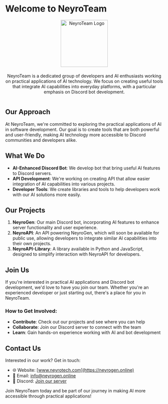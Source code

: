 # Welcome to NeyroTeam

<div style="display: flex; flex-direction: column; align-items: center; text-align: center;">
  <img src="https://neyrogen.online/assets/logo.png" alt="NeyroTeam Logo" width="150">
  <p style="max-width: 600px; margin-top: 20px;">NeyroTeam is a dedicated group of developers and AI enthusiasts working on practical applications of AI technology. We focus on creating useful tools that integrate AI capabilities into everyday platforms, with a particular emphasis on Discord bot development.</p>
</div>

## Our Approach

At NeyroTeam, we're committed to exploring the practical applications of AI in software development. Our goal is to create tools that are both powerful and user-friendly, making AI technology more accessible to Discord communities and developers alike.

## What We Do

- **AI-Enhanced Discord Bot**: We develop bot that bring useful AI features to Discord servers.
- **API Development**: We're working on creating API that allow easier integration of AI capabilities into various projects.
- **Developer Tools**: We create libraries and tools to help developers work with our AI solutions more easily.

## Our Projects

1. **NeyroGen**: Our main Discord bot, incorporating AI features to enhance server functionality and user experience.
2. **NeyroAPI**: An API powering NeyroGen, which will soon be available for public use, allowing developers to integrate similar AI capabilities into their own projects.
3. **NeyroAPI-Library**: A library available in Python and JavaScript, designed to simplify interaction with NeyroAPI for developers.

## Join Us

If you're interested in practical AI applications and Discord bot development, we'd love to have you join our team. Whether you're an experienced developer or just starting out, there's a place for you in NeyroTeam.

### How to Get Involved:

- **Contribute**: Check out our projects and see where you can help
- **Collaborate**: Join our Discord server to connect with the team
- **Learn**: Gain hands-on experience working with AI and bot development

## Contact Us

Interested in our work? Get in touch:

- 🌐 Website: [www.neyrotech.com](https://neyrogen.online)
- 📧 Email: info@neyrogen.online
- 💬 Discord: [Join our server](https://discord.gg/aAkWjaHf4u)

Join NeyroTeam today and be part of our journey in making AI more accessible through practical applications!
